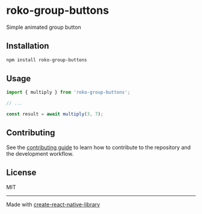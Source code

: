 # roko-group-buttons

Simple animated group button

## Installation

```sh
npm install roko-group-buttons
```

## Usage

```js
import { multiply } from 'roko-group-buttons';

// ...

const result = await multiply(3, 7);
```

## Contributing

See the [contributing guide](CONTRIBUTING.md) to learn how to contribute to the repository and the development workflow.

## License

MIT

---

Made with [create-react-native-library](https://github.com/callstack/react-native-builder-bob)
